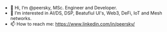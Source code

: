 - 👋 Hi, I’m @peersky, MSc. Engineer and Developer.
- 👀 I’m interested in AI/DS, DSP, Beatufiul UI's, Web3, DeFi, IoT and Mesh networks.
- 📫 How to reach me: https://www.linkedin.com/in/peersky/

<!---
peersky/peersky is a ✨ special ✨ repository because its `README.md` (this file) appears on your GitHub profile.
You can click the Preview link to take a look at your changes.
--->
